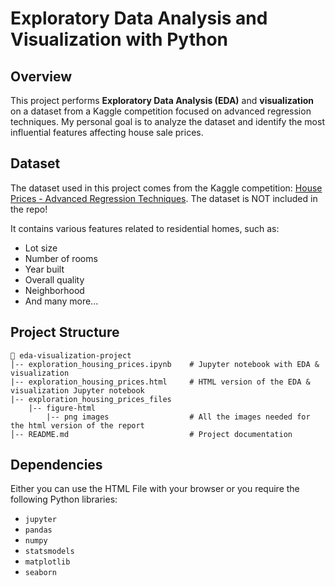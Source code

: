 # Exploratory Data Analysis and Visualization with Python

## Overview
This project performs **Exploratory Data Analysis (EDA)** and **visualization** on a dataset from a Kaggle competition focused on advanced regression techniques. My personal goal is to analyze the dataset and identify the most influential features affecting house sale prices.

## Dataset
The dataset used in this project comes from the Kaggle competition: [House Prices - Advanced Regression Techniques](www.kaggle.com/competitions/house-prices-advanced-regression-techniques/overview/$citation). The dataset is NOT included in the repo!

It contains various features related to residential homes, such as:
- Lot size
- Number of rooms
- Year built
- Overall quality
- Neighborhood
- And many more...

## Project Structure
```
📂 eda-visualization-project
│-- exploration_housing_prices.ipynb    # Jupyter notebook with EDA & visualization
|-- exploration_housing_prices.html     # HTML version of the EDA & visualization Jupyter notebook
|-- exploration_housing_prices_files    
    |-- figure-html
        |-- png images                  # All the images needed for the html version of the report        
│-- README.md                           # Project documentation
```

## Dependencies
Either you can use the HTML File with your browser or you require the following Python libraries:
- `jupyter`
- `pandas`
- `numpy`
- `statsmodels`
- `matplotlib`
- `seaborn`